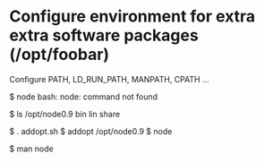 Configure environment for extra extra software packages (/opt/foobar)
=====================================================================

Configure PATH, LD_RUN_PATH, MANPATH, CPATH ...

  $ node
  bash: node: command not found

  $ ls /opt/node0.9
  bin lin share

  $ . addopt.sh
  $ addopt /opt/node0.9
  $ node

  $ man node
